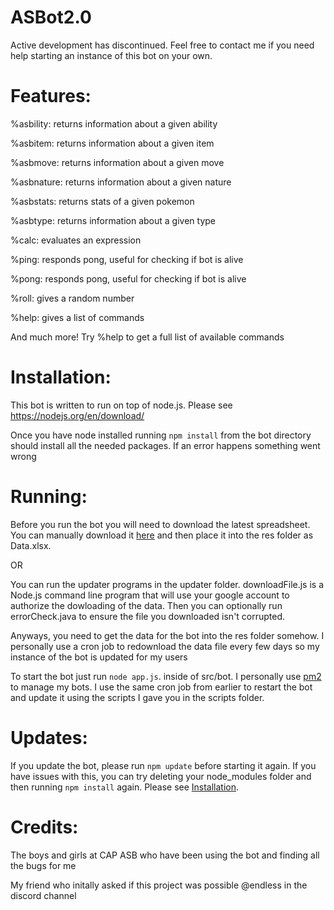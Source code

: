 # ASBot2.0
Active development has discontinued. Feel free to contact me if you need help starting an instance of this bot on your own.

# Features:

%asbility: returns information about a given ability

%asbitem: returns information about a given item

%asbmove: returns information about a given move

%asbnature: returns information about a given nature

%asbstats: returns stats of a given pokemon

%asbtype: returns information about a given type

%calc: evaluates an expression

%ping: responds pong, useful for checking if bot is alive

%pong: responds pong, useful for checking if bot is alive

%roll: gives a random number

%help: gives a list of commands

And much more! Try %help to get a full list of available commands

# Installation:

This bot is written to run on top of node.js. Please see https://nodejs.org/en/download/

Once you have node installed running `npm install` from the bot directory should install all the needed packages. If an error happens something went wrong


# Running:

Before you run the bot you will need to download the latest spreadsheet. You can manually download it <a href="https://docs.google.com/spreadsheets/d/1RlsjFgpQGSZPGtwaUL33g0zHN888-iveQPKSVgFII-M/edit#gid=0">here</a> and then place it into the res folder as Data.xlsx.

OR

You can run the updater programs in the updater folder. downloadFile.js is a Node.js command line program that will use your google account to authorize the dowloading of the data.
Then you can optionally run errorCheck.java to ensure the file you downloaded isn't corrupted.

Anyways, you need to get the data for the bot into the res folder somehow. I personally use a cron job to redownload the data file every few days so my instance of the bot is updated for my users

To start the bot just run
`node app.js`.
inside of src/bot. I personally use <a href="https://github.com/Unitech/pm2">pm2</a> to manage my bots. I use the same cron job from earlier to restart the bot and update it using the scripts I gave you in the scripts folder.


# Updates: 

If you update the bot, please run `npm update` before starting it again. If you have
issues with this, you can try deleting your node_modules folder and then running
`npm install` again. Please see [Installation](#Installation). 

# Credits:

The boys and girls at CAP ASB who have been using the bot and finding all the bugs for me

My friend who initally asked if this project was possible @endless in the discord channel


